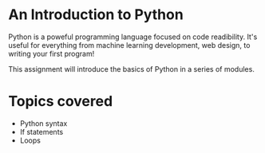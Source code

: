 # An Introduction to Python
Python is a poweful programming language focused on code readibility. It's useful for everything from machine learning development, web design, to writing your first program!

This assignment will introduce the basics of Python in a series of modules.

# Topics covered
- Python syntax
- If statements
- Loops

